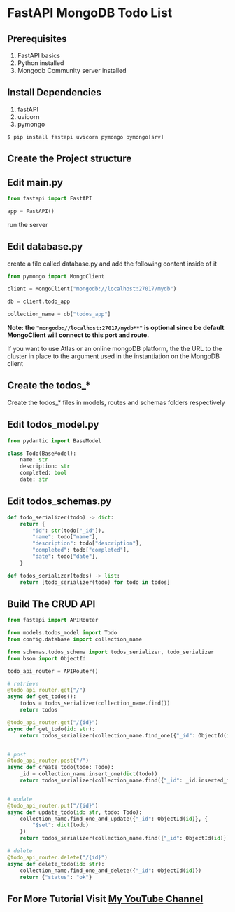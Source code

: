 # FastAPI MongoDB Todo List

## Prerequisites

1. FastAPI basics
2. Python installed 
3. Mongodb Community server installed


## Install Dependencies

1. fastAPI
2. uvicorn
3. pymongo

```shell
$ pip install fastapi uvicorn pymongo pymongo[srv]
```

## Create the Project structure


## Edit main.py

```python
from fastapi import FastAPI

app = FastAPI()
```

run the server

## Edit database.py

create a file called database.py and add the following content inside of it

```python
from pymongo import MongoClient

client = MongoClient("mongodb://localhost:27017/mydb")

db = client.todo_app

collection_name = db["todos_app"]
```

**Note: the `"mongodb://localhost:27017/mydb**"` is optional since be default MongoClient will connect to this port and route.**

If you want to use Atlas or an online mongoDB platform, the the URL to the cluster in place to the argument used in the instantiation on the MongoDB client


## Create the todos_*

Create the todos_* files in models, routes and schemas folders respectively

## Edit todos_model.py

```python
from pydantic import BaseModel

class Todo(BaseModel):
    name: str
    description: str
    completed: bool
    date: str
```

## Edit todos_schemas.py

```python
def todo_serializer(todo) -> dict:
    return {
        "id": str(todo["_id"]),
        "name": todo["name"],
        "description": todo["description"],
        "completed": todo["completed"],
        "date": todo["date"],
    }

def todos_serializer(todos) -> list:
    return [todo_serializer(todo) for todo in todos]
```


## Build The CRUD API

```python
from fastapi import APIRouter

from models.todos_model import Todo
from config.database import collection_name

from schemas.todos_schema import todos_serializer, todo_serializer
from bson import ObjectId

todo_api_router = APIRouter()

# retrieve
@todo_api_router.get("/")
async def get_todos():
    todos = todos_serializer(collection_name.find())
    return todos

@todo_api_router.get("/{id}")
async def get_todo(id: str):
    return todos_serializer(collection_name.find_one({"_id": ObjectId(id)}))


# post
@todo_api_router.post("/")
async def create_todo(todo: Todo):
    _id = collection_name.insert_one(dict(todo))
    return todos_serializer(collection_name.find({"_id": _id.inserted_id}))


# update
@todo_api_router.put("/{id}")
async def update_todo(id: str, todo: Todo):
    collection_name.find_one_and_update({"_id": ObjectId(id)}, {
        "$set": dict(todo)
    })
    return todos_serializer(collection_name.find({"_id": ObjectId(id)}))

# delete
@todo_api_router.delete("/{id}")
async def delete_todo(id: str):
    collection_name.find_one_and_delete({"_id": ObjectId(id)})
    return {"status": "ok"}
```


## For More Tutorial Visit [My YouTube Channel](https://www.youtube.com/channel/UCQf9BYcqr8pzKrY14ZyMsbg)